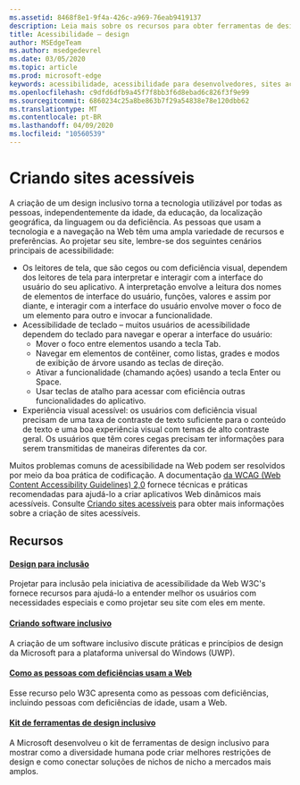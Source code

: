 ```yaml
---
ms.assetid: 8468f8e1-9f4a-426c-a969-76eab9419137
description: Leia mais sobre os recursos para obter ferramentas de design e práticas recomendadas inclusivas.
title: Acessibilidade – design
author: MSEdgeTeam
ms.author: msedgedevrel
ms.date: 03/05/2020
ms.topic: article
ms.prod: microsoft-edge
keywords: acessibilidade, acessibilidade para desenvolvedores, sites acessíveis, Edge, desenvolvimento da Web, ARIA, desenvolvedor, UIA, automação da interface do usuário
ms.openlocfilehash: c9dfd6dfb9a45f7f8bb3f6d8ebad6c826f3f9e99
ms.sourcegitcommit: 6860234c25a8be863b7f29a54838e78e120dbb62
ms.translationtype: MT
ms.contentlocale: pt-BR
ms.lasthandoff: 04/09/2020
ms.locfileid: "10560539"
---
```

# Criando sites acessíveis

A criação de um design inclusivo torna a tecnologia utilizável por todas as pessoas, independentemente da idade, da educação, da localização geográfica, da linguagem ou da deficiência. As pessoas que usam a tecnologia e a navegação na Web têm uma ampla variedade de recursos e preferências. Ao projetar seu site, lembre-se dos seguintes cenários principais de acessibilidade:

* Os leitores de tela, que são cegos ou com deficiência visual, dependem dos leitores de tela para interpretar e interagir com a interface do usuário do seu aplicativo. A interpretação envolve a leitura dos nomes de elementos de interface do usuário, funções, valores e assim por diante, e interagir com a interface do usuário envolve mover o foco de um elemento para outro e invocar a funcionalidade.
* Acessibilidade de teclado – muitos usuários de acessibilidade dependem do teclado para navegar e operar a interface do usuário:
  * Mover o foco entre elementos usando a tecla Tab.
  * Navegar em elementos de contêiner, como listas, grades e modos de exibição de árvore usando as teclas de direção.
  * Ativar a funcionalidade (chamando ações) usando a tecla Enter ou Space.
  * Usar teclas de atalho para acessar com eficiência outras funcionalidades do aplicativo.
* Experiência visual acessível: os usuários com deficiência visual precisam de uma taxa de contraste de texto suficiente para o conteúdo de texto e uma boa experiência visual com temas de alto contraste geral. Os usuários que têm cores cegas precisam ter informações para serem transmitidas de maneiras diferentes da cor.

Muitos problemas comuns de acessibilidade na Web podem ser resolvidos por meio da boa prática de codificação.  A documentação [da WCAG (Web Content Accessibility Guidelines) 2,0](https://www.w3.org/TR/WCAG20/) fornece técnicas e práticas recomendadas para ajudá-lo a criar aplicativos Web dinâmicos mais acessíveis. Consulte [Criando sites acessíveis](./build.md) para obter mais informações sobre a criação de sites acessíveis.

## Recursos

#### [Design para inclusão](https://w3.org/WAI/users/Overview.html)
Projetar para inclusão pela iniciativa de acessibilidade da Web W3C's fornece recursos para ajudá-lo a entender melhor os usuários com necessidades especiais e como projetar seu site com eles em mente.

#### [Criando software inclusivo](https://msdn.microsoft.com/windows/uwp/accessibility/designing-inclusive-software)
A criação de um software inclusivo discute práticas e princípios de design da Microsoft para a plataforma universal do Windows (UWP).

#### [Como as pessoas com deficiências usam a Web](https://www.w3.org/WAI/intro/people-use-web/Overview.html)
Esse recurso pelo W3C apresenta como as pessoas com deficiências, incluindo pessoas com deficiências de idade, usam a Web.

#### [Kit de ferramentas de design inclusivo](https://www.microsoft.com/design/practice#howwemake-section)
A Microsoft desenvolveu o kit de ferramentas de design inclusivo para mostrar como a diversidade humana pode criar melhores restrições de design e como conectar soluções de nichos de nicho a mercados mais amplos.

